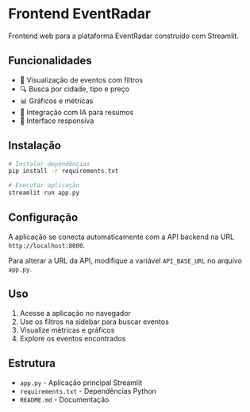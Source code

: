 # Frontend EventRadar

Frontend web para a plataforma EventRadar construído com Streamlit.

## Funcionalidades

- 📅 Visualização de eventos com filtros
- 🔍 Busca por cidade, tipo e preço
- 📊 Gráficos e métricas
- 🤖 Integração com IA para resumos
- 📱 Interface responsiva

## Instalação

```bash
# Instalar dependências
pip install -r requirements.txt

# Executar aplicação
streamlit run app.py
```

## Configuração

A aplicação se conecta automaticamente com a API backend na URL `http://localhost:8000`.

Para alterar a URL da API, modifique a variável `API_BASE_URL` no arquivo `app.py`.

## Uso

1. Acesse a aplicação no navegador
2. Use os filtros na sidebar para buscar eventos
3. Visualize métricas e gráficos
4. Explore os eventos encontrados

## Estrutura

- `app.py` - Aplicação principal Streamlit
- `requirements.txt` - Dependências Python
- `README.md` - Documentação


